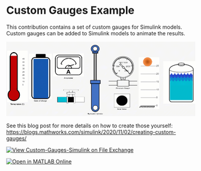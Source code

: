 # Custom Gauges Example

This contribution contains a set of custom gauges for Simulink models. Custom gauges can be added to Simulink models to animate the results.

![](https://github.com/mathworks/Custom-Gauges-Simulink/blob/master/AllGauges.gif)

See this blog post for more details on how to create those yourself:  https://blogs.mathworks.com/simulink/2020/11/02/creating-custom-gauges/

[![View Custom-Gauges-Simulink on File Exchange](https://www.mathworks.com/matlabcentral/images/matlab-file-exchange.svg)](https://www.mathworks.com/matlabcentral/fileexchange/86138-custom-gauges-simulink)

[![Open in MATLAB Online](https://www.mathworks.com/images/responsive/global/open-in-matlab-online.svg)](https://matlab.mathworks.com/open/github/v1?repo=mathworks/Custom-Gauges-Simulink&project=CustomGaugesSimulink.prj)
